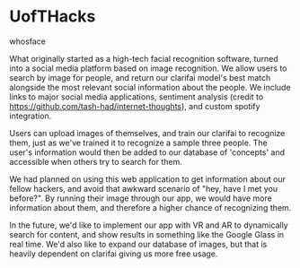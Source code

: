 # UofTHacks

whosface

What originally started as a high-tech facial recognition software, turned into a social media platform based on image recognition. We allow users to search by image for people, and return our clarifai model's best match alongside the most relevant social information about the people. We include links to major social media applications, sentiment analysis (credit to https://github.com/tash-had/internet-thoughts), and custom spotify integration. 

Users can upload images of themselves, and train our clarifai to recognize them, just as we've trained it to recognize a sample three people. The user's information would then be added to our database of 'concepts' and accessible when others try to search for them.

We had planned on using this web application to get information about our fellow hackers, and avoid that awkward scenario of "hey, have I met you before?". By running their image through our app, we would have more information about them, and therefore a higher chance of recognizing them.

In the future, we'd like to implement our app with VR and AR to dynamically search for content, and show results in something like the Google Glass in real time. We'd also like to expand our database of images, but that is heavily  dependent on clarifai giving us more free usage.
